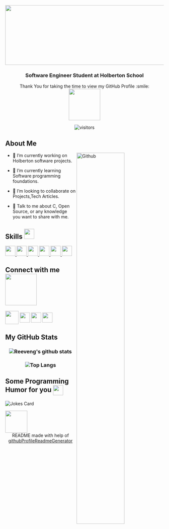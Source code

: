 <div align='center'>
<img src = "https://miro.medium.com/max/1400/1*b_yiDEmuzlZjoPUgkEJcww.jpeg" width = 1366px height = 190px>
  <h3> Software Engineer Student at Holberton School </h3>
  </div>
<p align='center'>
</p>
<div size='30px' align='center'> Thank You for taking the time to view my GitHub Profile :smile: 
</div>
<div align='center'>
  <img src = "https://www.gifsde.com/uploads/6c8e39_09_animation.gif" width = 100px>

  
 ![visitors](https://visitor-badge.glitch.me/badge?page_id=LauSCaicedo.LauSCaicedo&left_color=Black&right_color=Indigo)
  
</div>

<h2> About Me </h2>

<img width="55%" align="right" alt="Github" src=https://www.enter.co/wp-content/uploads/2021/01/Becas-Holberton.png />


- 🔭 I’m currently working on Holberton software projects.

- 🌱 I’m currently learning Software programming foundations.  

- 👯 I’m looking to collaborate on Projects,Tech Articles. 

- 💬 Talk to me about C, Open Source, or any knowledge you want to share with me. 

<h2> Skills <img src = "https://media2.giphy.com/media/QssGEmpkyEOhBCb7e1/giphy.gif?cid=ecf05e47a0n3gi1bfqntqmob8g9aid1oyj2wr3ds3mg700bl&rid=giphy.gif" width = 32px> </h2>
<a href= https://github.com/LauSCaicedo?tab=repositories&q=&type=&language=c&sort= > <img width ='32px' src ='https://raw.githubusercontent.com/rahulbanerjee26/githubAboutMeGenerator/main/icons/c.svg'> </a>
<a href= https://github.com/LauSCaicedo?tab=repositories&q=&type=&language=javascript&sort= > <img width ='32px' src ='https://raw.githubusercontent.com/rahulbanerjee26/githubAboutMeGenerator/main/icons/javascript.svg'> </a>
<a href= https://github.com/LauSCaicedo?tab=repositories&q=&type=&language=css&sort= > <img width ='32px' src ='https://raw.githubusercontent.com/rahulbanerjee26/githubAboutMeGenerator/main/icons/css.svg'> </a>
<a href= https://github.com/LauSCaicedo?tab=repositories&q=&type=&language=python&sort= > <img width ='32px' src ='https://raw.githubusercontent.com/rahulbanerjee26/githubAboutMeGenerator/main/icons/python.svg'> </a>
<a href= https://github.com/LauSCaicedo?tab=repositories&q=&type=&language=linux&sort= > <img width ='32px' src ='https://raw.githubusercontent.com/rahulbanerjee26/githubAboutMeGenerator/main/icons/linux.svg'> </a>
<a href= https://github.com/LauSCaicedo?tab=repositories&q=&type=&language=bash&sort= > <img width ='32px' src ='https://raw.githubusercontent.com/rahulbanerjee26/githubAboutMeGenerator/main/icons/bash.svg'> </a>




<h2> Connect with me <img src='https://raw.githubusercontent.com/ShahriarShafin/ShahriarShafin/main/Assets/handshake.gif' width="100px"> </h2>
<a href="mailto:LauSCaicedo@gmail.com"><img src="https://i.pinimg.com/originals/84/7c/08/847c083cc09040091439e3c05d1fedde.png" width="42px" align = 'center'></a>
<a href = 'https://www.linkedin.com/in/lauscaicedo/'> <img width = '32px' align= 'center' src="https://raw.githubusercontent.com/rahulbanerjee26/githubAboutMeGenerator/main/icons/linked-in-alt.svg"/></a> 
<a href = 'https://www.twitter.com/@LauSCaicedo'> <img width = '32px' align= 'center' src="https://raw.githubusercontent.com/rahulbanerjee26/githubAboutMeGenerator/main/icons/twitter.svg"/></a> 
<a href = 'https://www.github.com/LauSCaicedo'> <img width = '32px' align= 'center' src="https://raw.githubusercontent.com/rahulbanerjee26/githubAboutMeGenerator/main/icons/github.svg"/></a> 


 <h2> My GitHub Stats </h2>
 <h3 align="center">

   
   ![Reeveng's github stats](https://github-readme-stats.vercel.app/api?username=LauSCaicedo&show_icons=true&title_color=fff&icon_color=7000CD&text_color=48AAD8&bg_color=151515)


</h3>

<h3 align="center">

   
   ![Top Langs](https://github-readme-stats.vercel.app/api/top-langs/?username=LauSCaicedo&show_icons=true&title_color=fff&icon_color=79ff97&text_color=9f9f9f&bg_color=151515)



</h3> 

<h2> Some Programming Humor for you <img align ='center' src='https://media2.giphy.com/media/UQDSBzfyiBKvgFcSTw/giphy.gif?cid=ecf05e47p3cd513axbek3f56ti3jzizq8hincw20jauyyfyw&rid=giphy.gif' width = '32px'></h2>

![Jokes Card](https://readme-jokes.vercel.app/api?theme=onedark)

<img src = "https://i.imgur.com/jbvlrax.gif" width = 70px>
  
<br>
<footer align='center'>README made with help of <a href='https://github.com/rahulbanerjee26/githubProfileReadmeGenerator'>githubProfileReadmeGenerator</a> </footer>
  
